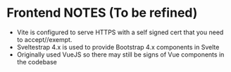 # Frontend NOTES (To be refined)

- Vite is configured to serve HTTPS with a self signed cert that you need to accept//exempt.
- Sveltestrap 4.x is used to provide Bootstrap 4.x components in Svelte 
- Originally used VueJS so there may still be signs of Vue components in the codebase

